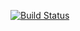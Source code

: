 [![Build Status](https://travis-ci.org/mazarag2/LearnLive.svg?branch=CI_Test_PhantomJS)](https://travis-ci.org/mazarag2/LearnLive)
